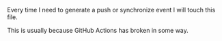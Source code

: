 Every time I need to generate a push or synchronize event I will touch this file.

This is usually because GitHub Actions has broken in some way.
